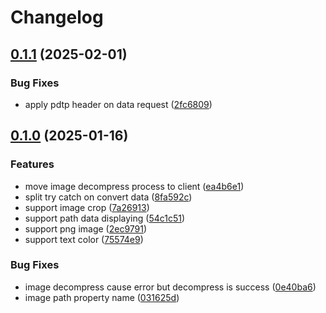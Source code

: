 # Changelog

## [0.1.1](https://github.com/PDTP-Workbench/PDTP-client/compare/core@v0.1.0...core@v0.1.1) (2025-02-01)


### Bug Fixes

* apply pdtp header on data request ([2fc6809](https://github.com/PDTP-Workbench/PDTP-client/commit/2fc68099abd1e95fb8e4ca37eaf2b08a2fcfb1d3))

## [0.1.0](https://github.com/PDTP-Workbench/PDTP-client/compare/core-v0.0.1...core@v0.1.0) (2025-01-16)


### Features

* move image decompress process to client ([ea4b6e1](https://github.com/PDTP-Workbench/PDTP-client/commit/ea4b6e13bd80b5601d0e4bf85c807d6483d84c2b))
* split try catch on convert data ([8fa592c](https://github.com/PDTP-Workbench/PDTP-client/commit/8fa592cf77cb0c9b7b2c7d647583d2176d064a24))
* support image crop ([7a26913](https://github.com/PDTP-Workbench/PDTP-client/commit/7a269131f9a080fd0ea32a9d51893e1a3b05e692))
* support path data displaying ([54c1c51](https://github.com/PDTP-Workbench/PDTP-client/commit/54c1c51a04fdcc2390a74c76cd2d0e67ec9990d4))
* support png image ([2ec9791](https://github.com/PDTP-Workbench/PDTP-client/commit/2ec9791533f52c5dbe99324d8ca438103e61b1e0))
* support text color ([75574e9](https://github.com/PDTP-Workbench/PDTP-client/commit/75574e9e2b60830fee382817fe2409fbd4a31de9))


### Bug Fixes

* image decompress cause error but decompress is success ([0e40ba6](https://github.com/PDTP-Workbench/PDTP-client/commit/0e40ba64455a82f5be5045c2fa3e8fe86a2384e9))
* image path property name ([031625d](https://github.com/PDTP-Workbench/PDTP-client/commit/031625dac995e8f93707d66f3afb0ebe56de35ac))
